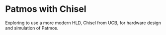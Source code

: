 Patmos with Chisel
==================

Exploring to use a more modern HLD, Chisel from UCB, for
hardware design and simulation of Patmos.

~~~~
